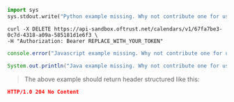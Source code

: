```python
import sys
sys.stdout.write("Python example missing. Why not contribute one for us?")
```

```shell
curl -X DELETE https://api-sandbox.oftrust.net/calendars/v1/67fa7be3-0c7d-4318-a09a-585181d1e6f3 \
-H "Authorization: Bearer REPLACE_WITH_YOUR_TOKEN"
```

```javascript
console.error("Javascript example missing. Why not contribute one for us?");
```


```java
System.out.println("Java example missing. Why not contribute one for us?");
```

> The above example should return header structured like this:

```json
HTTP/1.0 204 No Content
```
